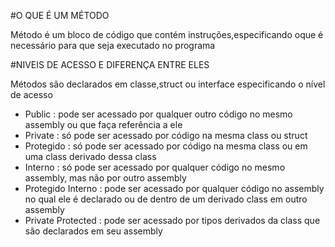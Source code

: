 #O QUE É UM MÉTODO


Método é um bloco de código que contém instruções,especificando oque é necessário para que seja executado no programa


#NIVEIS DE ACESSO E DIFERENÇA ENTRE ELES 


Métodos são declarados em classe,struct ou interface especificando o nível de acesso
- Public : pode ser acessado por qualquer outro código no mesmo assembly ou que faça referência a ele
- Private : só pode ser acessado por código na mesma class ou struct
- Protegido : só pode ser acessado por código na mesma class ou em uma class derivado dessa class
- Interno : só pode ser acessado por qualquer código no mesmo assembly, mas não por outro assembly
- Protegido Interno : pode ser acessado por qualquer código no assembly no qual ele é declarado ou de dentro de um derivado class em outro assembly
- Private Protected : pode ser acessado por tipos derivados da class que são declarados em seu assembly
